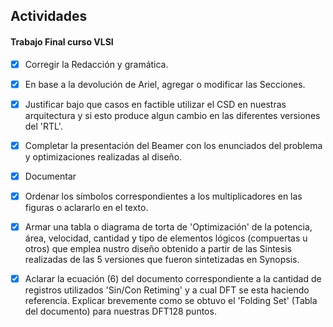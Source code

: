 ## Actividades
#### Trabajo Final curso VLSI
- [x] Corregir la Redacción y gramática.

- [x] En base a la devolución de Ariel, agregar o modificar las Secciones.

- [x] Justificar bajo que casos en factible utilizar el CSD en nuestras arquitectura y si esto produce algun cambio en las diferentes versiones del 'RTL'.

- [x] Completar la presentación del Beamer con los enunciados del problema y optimizaciones realizadas al diseño.

- [x] Documentar

- [x] Ordenar los símbolos correspondientes a los multiplicadores en las figuras o aclararlo en el texto.

- [x] Armar una tabla o diagrama de torta de 'Optimización' de la potencia, área, velocidad, cantidad y tipo de elementos lógicos (compuertas u otros) que emplea nustro diseño obtenido a partir de las Sintesis realizadas de las 5 versiones que fueron sintetizadas en Synopsis.

- [x] Aclarar la ecuación (6) del documento correspondiente a la cantidad de registros utilizados 'Sin/Con Retiming' y a cual DFT se esta haciendo referencia. Explicar brevemente como se obtuvo el 'Folding Set' (Tabla del documento) para nuestras DFT128 puntos. 


